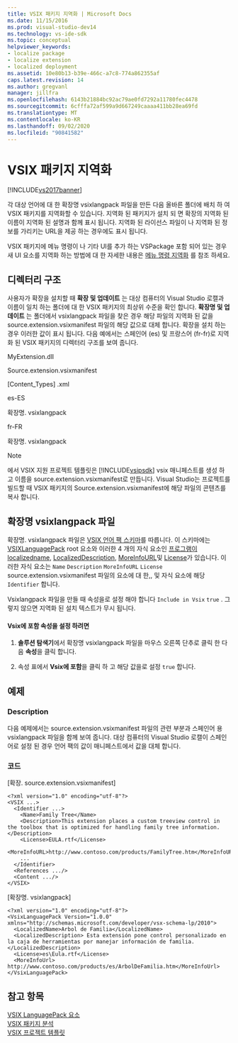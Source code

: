 ```yaml
---
title: VSIX 패키지 지역화 | Microsoft Docs
ms.date: 11/15/2016
ms.prod: visual-studio-dev14
ms.technology: vs-ide-sdk
ms.topic: conceptual
helpviewer_keywords:
- localize package
- localize extension
- localized deployment
ms.assetid: 10e80b13-b39e-466c-a7c8-774a862355af
caps.latest.revision: 14
ms.author: gregvanl
manager: jillfra
ms.openlocfilehash: 6143b21884bc92ac79ae0fd7292a11780fec4478
ms.sourcegitcommit: 6cfffa72af599a9d667249caaaa411bb28ea69fd
ms.translationtype: MT
ms.contentlocale: ko-KR
ms.lasthandoff: 09/02/2020
ms.locfileid: "90841582"
---
```

# <a name="localizing-vsix-packages"></a>VSIX 패키지 지역화
[!INCLUDE[vs2017banner](../includes/vs2017banner.md)]

각 대상 언어에 대 한 확장명 vsixlangpack 파일을 만든 다음 올바른 폴더에 배치 하 여 VSIX 패키지를 지역화할 수 있습니다. 지역화 된 패키지가 설치 되 면 확장의 지역화 된 이름이 지역화 된 설명과 함께 표시 됩니다. 지역화 된 라이선스 파일이 나 지역화 된 정보를 가리키는 URL을 제공 하는 경우에도 표시 됩니다.  
  
 VSIX 패키지에 메뉴 명령이 나 기타 UI를 추가 하는 VSPackage 포함 되어 있는 경우 새 UI 요소를 지역화 하는 방법에 대 한 자세한 내용은 [메뉴 명령 지역화](../extensibility/localizing-menu-commands.md) 를 참조 하세요.  
  
## <a name="directory-structure"></a>디렉터리 구조  
 사용자가 확장을 설치할 때 **확장 및 업데이트** 는 대상 컴퓨터의 Visual Studio 로캘과 이름이 일치 하는 폴더에 대 한 VSIX 패키지의 최상위 수준을 확인 합니다. **확장명 및 업데이트** 는 폴더에서 vsixlangpack 파일을 찾은 경우 해당 파일의 지역화 된 값을 source.extension.vsixmanifest 파일의 해당 값으로 대체 합니다. 확장을 설치 하는 경우 이러한 값이 표시 됩니다. 다음 예에서는 스페인어 (es) 및 프랑스어 (fr-fr)로 지역화 된 VSIX 패키지의 디렉터리 구조를 보여 줍니다.  
  
 MyExtension.dll  
  
 Source.extension.vsixmanifest  
  
 [Content_Types] .xml  
  
 es-ES  
  
 확장명. vsixlangpack  
  
 fr-FR  
  
 확장명. vsixlangpack  
  
> [!NOTE]
> 에서 VSIX 지원 프로젝트 템플릿은 [!INCLUDE[vsipsdk](../includes/vsipsdk-md.md)] vsix 매니페스트를 생성 하 고 이름을 source.extension.vsixmanifest로 만듭니다. Visual Studio는 프로젝트를 빌드할 때 VSIX 패키지의 Source.extension.vsixmanifest에 해당 파일의 콘텐츠를 복사 합니다.  
  
## <a name="the-extensionvsixlangpack-file"></a>확장명 vsixlangpack 파일  
 확장명. vsixlangpack 파일은 [VSIX 언어 팩 스키마](../extensibility/vsx-language-pack-schema-reference.md)를 따릅니다. 이 스키마에는 [VSIXLanguagePack](../extensibility/vsixlanguagepack-element-vsix-language-pack-schema.md) root 요소와 이러한 4 개의 자식 요소인 [프로그램이 localizedname](../extensibility/localizedname-element-vsix-language-pack-schema.md), [LocalizedDescription](../extensibility/localizeddescription-element-vsix-language-pack-schema.md), [MoreInfoURL](../extensibility/moreinfourl-element-vsix-language-pack-schema.md)및 [License](../extensibility/license-element-vsix-language-pack-schema.md)가 있습니다. 이러한 자식 요소는 `Name` `Description` `MoreInfoURL` `License` source.extension.vsixmanifest 파일의 요소에 대 한,, 및 자식 요소에 해당 `Identifier` 합니다.  
  
 Vsixlangpack 파일을 만들 때 속성을로 설정 해야 합니다 `Include in Vsix` `true` . 그렇지 않으면 지역화 된 설치 텍스트가 무시 됩니다.  
  
#### <a name="to-set-the-include-in-vsix-property"></a>Vsix에 포함 속성을 설정 하려면  
  
1. **솔루션 탐색기**에서 확장명 vsixlangpack 파일을 마우스 오른쪽 단추로 클릭 한 다음 **속성**을 클릭 합니다.  
  
2. 속성 표에서 **Vsix에 포함**을 클릭 하 고 해당 값을로 설정 `true` 합니다.  
  
## <a name="example"></a>예제  
  
### <a name="description"></a>Description  
 다음 예제에서는 source.extension.vsixmanifest 파일의 관련 부분과 스페인어 용 vsixlangpack 파일을 함께 보여 줍니다. 대상 컴퓨터의 Visual Studio 로캘이 스페인어로 설정 된 경우 언어 팩의 값이 매니페스트에서 값을 대체 합니다.  
  
### <a name="code"></a>코드  
 [확장. source.extension.vsixmanifest]  
  
```  
<?xml version="1.0" encoding="utf-8"?>  
<VSIX ...>  
  <Identifier ...>  
    <Name>Family Tree</Name>  
    <Description>This extension places a custom treeview control in the toolbox that is optimized for handling family tree information.</Description>  
    <License>EULA.rtf</License>  
    <MoreInfoURL>http://www.contoso.com/products/FamilyTree.htm</MoreInfoURL>  
    ...  
  </Identifier>  
  <References .../>  
  <Content .../>  
</VSIX>  
```  
  
 [확장명. vsixlangpack]  
  
```  
<?xml version="1.0" encoding="utf-8"?>  
<VsixLanguagePack Version="1.0.0" xmlns="http://schemas.microsoft.com/developer/vsx-schema-lp/2010">  
  <LocalizedName>Arbol de Familia</LocalizedName>  
  <LocalizedDescription> Esta extensión pone control personalizado en la caja de herramientas por manejar información de familia.</LocalizedDescription>  
  <License>es\Eula.rtf</License>  
  <MoreInfoUrl> http://www.contoso.com/products/es/ArbolDeFamilia.htm</MoreInfoUrl>  
</VsixLanguagePack>  
```  
  
## <a name="see-also"></a>참고 항목  
 [VSIX LanguagePack 요소](../extensibility/vsixlanguagepack-element-vsix-language-pack-schema.md)   
 [VSIX 패키지 분석](../extensibility/anatomy-of-a-vsix-package.md)   
 [VSIX 프로젝트 템플릿](../extensibility/vsix-project-template.md)
